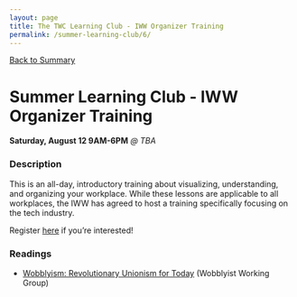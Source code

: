 ```yaml
---
layout: page
title: The TWC Learning Club - IWW Organizer Training
permalink: /summer-learning-club/6/
---
```

[Back to Summary](/summer-learning-club/)

# Summer Learning Club - IWW Organizer Training

**Saturday, August 12 9AM-6PM**
*@ TBA*

### Description

This is an all-day, introductory training about visualizing, understanding, and organizing your workplace. While these lessons are applicable to all workplaces, the IWW has agreed to host a training specifically focusing on the tech industry.

Register [here](https://docs.google.com/forms/d/e/1FAIpQLSf5DPZ_ansLKK_7VlzPfCwlJ5d5h1F2A4QTzRaVkaOWI5Qcfg/viewform?c=0&w=1) if you’re interested!

### Readings

- [Wobblyism: Revolutionary Unionism for Today](libcom.org/library/wobblyism-revolutionary-unionism-today) (Wobblyist Working Group)
